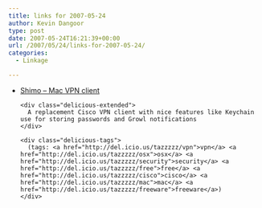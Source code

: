 ```yaml
---
title: links for 2007-05-24
author: Kevin Dangoor
type: post
date: 2007-05-24T16:21:39+00:00
url: /2007/05/24/links-for-2007-05-24/
categories:
  - Linkage

---
```

<ul class="delicious">
  <li>
    <div class="delicious-link">
      <a href="http://www.nexumoja.org/projects/Shimo/">Shimo &#8211; Mac VPN client</a>
    </div>
    
    <div class="delicious-extended">
      A replacement Cisco VPN client with nice features like Keychain use for storing passwords and Growl notifications
    </div>
    
    <div class="delicious-tags">
      (tags: <a href="http://del.icio.us/tazzzzz/vpn">vpn</a> <a href="http://del.icio.us/tazzzzz/osx">osx</a> <a href="http://del.icio.us/tazzzzz/security">security</a> <a href="http://del.icio.us/tazzzzz/free">free</a> <a href="http://del.icio.us/tazzzzz/cisco">cisco</a> <a href="http://del.icio.us/tazzzzz/mac">mac</a> <a href="http://del.icio.us/tazzzzz/freeware">freeware</a>)
    </div>
  </li>
</ul>